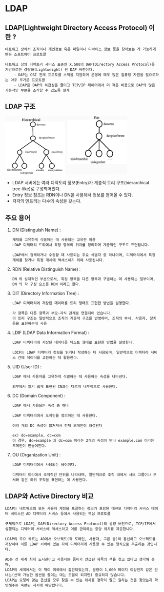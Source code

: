 # LDAP

## LDAP(Lightweight Directory Access Protocol) 이란 ?
```
네트워크 상에서 조직이나 개인정보 혹은 파일이나 디바이스 정보 등을 찾아보는 게 가능하게 만든 소프트웨어 프로토콜

네트워크 상의 디렉토리 서비스 표준인 X.500의 DAP(Directory Access Protocol)를 기반으로한 경량화(Lightweight) 된 DAP 버전이다.
    - DAP는 OSI 전체 프로토콜 스택을 지원하며 운영에 매우 많은 컴퓨팅 자원을 필요로하는 아주 무거운 프로토콜
    - LDAP은 DAP의 복잡성을 줄이고 TCP/IP 레이어에서 더 적은 비용으로 DAP의 많은 기능적인 부분을 조작할 수 있도록 설계
```

## LDAP 구조
<img src="./Image/LDAP_Directory_Structure.png" width="400">

- LDAP 서버에는 여러 디렉토리 정보(Entry)가 계층적 트리 구조(hierarchical tree-like)로 구성되어있다.
- Entry 정보 참조는 RDN이나 DN을 사용해서 정보를 얻어올 수 있다.
- 각각의 엔트리는 다수의 속성을 갖는다.

## 주요 용어
1. DN (Distinguish Name) :
    ```
    개체를 고유하게 식별하는 데 사용되는 고유한 이름
    LDAP 디렉터리 트리에서 특정 항목의 위치를 정의하며 계층적인 구조로 표현됩니다.

    LDAP에서 검색하거나 수정할 때 사용되는 주요 식별자 중 하나이며, 디렉터리에서 특정 개체를 찾거나 특정 개체에 액세스하기 위해 사용됩니다.
    ```

2. RDN (Relative Distinguish Name) :
   ```
   DN 의 상대적인 부분으로서, 특정 항목을 다른 항목과 구별하는 데 사용되는 일부이며,
   DN 의 각 구성 요소를 RDN 이라고 한다.
   ```

3. DIT (Directory Information Tree) :
   ```
   LDAP 디렉터리에 저장된 데이터를 트리 형태로 표현한 방법을 설명한다.

   각 항목은 다른 항목과 부모-자식 관계로 연결되어 있습니다. 
   이 트리 구조는 일반적으로 조직의 계층적 구조를 반영하며, 조직의 부서, 사용자, 장치 등을 표현하는데 사용
   ```

4. LDIF (LDAP Data Information Format) :
   ```
   LDAP 디렉터리에 저장된 데이터를 텍스트 형태로 표현한 방법을 설명한다.

   LDIF는 LDAP 디렉터리 정보를 읽거나 작성하는 데 사용되며, 일반적으로 디렉터리 서비스 간에 데이터를 교환하는 데 활용한다.
   ```

5. UID (User ID) :
   ```
   LDAP 에서 사용자를 고유하게 식별하는 데 사용하는 속성을 나타낸다.

   외부에서 읽기 쉽게 표현된 CN과는 다르게 내부적으로 사용한다.
   ```

6. DC (Domain Component) :
    ```
    LDAP 에서 사용되는 속성 중 하나

    LDAP 디렉터리에서 도메인을 정의하는 데 사용한다.

    여러 개의 DC 속성이 합쳐져서 전체 도메인이 형성된다
    
    ex) dc=example, dc=com 
    이 경우, dc=example 과 dc=com 이라는 2개의 속성이 만나 example.com 이라는 도메인이 만들어진다.
    ```

7. OU (Organization Unit) :
   ```
   LDAP 디렉터리에서 사용되는 용어이다.

   디렉터리 트리에서 조직적인 단위를 나타내며, 일반적으로 조직 내에서 서브 그룹이나 부서와 같은 하위 조직을 표현하는 데 사용된다.
   ```

## LDAP와 Active Directory 비교
```
LDAP는 네트워크의 모든 사용자 계정을 포괄하는 정보가 포함된 대규모 디렉터리 서비스 데이터 베이스인 AD 디렉터리 서비스 등에서 사용되는 핵심 프로토콜

구체적으로 LDAP는 DAP(Directory Access Protocol)의 경량 버전으로, TCP/IP에서 실행되는 디렉터리 서비스에 액세스하고 이를 관리하는 중앙 위치를 제공합니다.

LDAP의 주요 목표는 AD에서 오브젝트(즉 도메인, 사용자, 그룹 등)와 통신하고 오브젝트를 저장하여 이를 LDAP 서버에 있는 자체 디렉터리에 사용할 수 있는 형식으로 추출하는 것입니다.

AD는 전 세계 최대 도서관이고 사용자는 좀비가 언급된 제목의 책을 찾고 있다고 생각해 볼때,
LDAP의 세계에서는 이 책이 미국에서 출판되었는지, 분량이 1,000 페이지 이상인지 같은 안내는(선택 가능한 옵션을 줄이는 데는 도움이 되지만) 중요하지 않습니다.
LDAP는 요청에 맞는 옵션을 모두 찾을 수 있는 위치를 정확히 알고 원하는 것을 찾았는지 확인해주는 숙련된 사서에 해당합니다.
```
